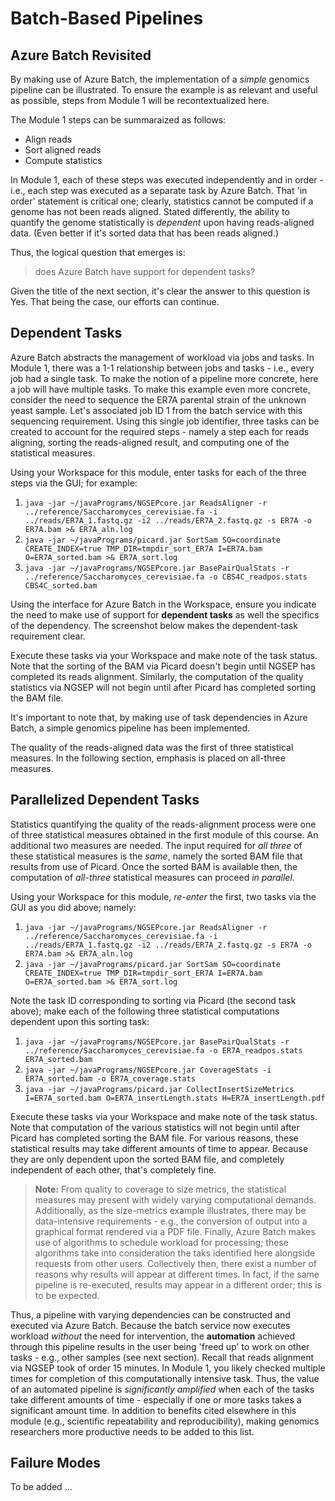 # Batch-Based Pipelines 

## Azure Batch Revisited 

By making use of Azure Batch, the implementation of a _simple_ genomics pipeline can be illustrated. To ensure the example is as relevant and useful as possible, steps from Module 1 will be recontextualized here. 

The Module 1 steps can be summaraized as follows:

- Align reads
- Sort aligned reads 
- Compute statistics 

In Module 1, each of these steps was executed independently and in order - i.e., each step was executed as a separate task by Azure Batch. That 'in order' statement is critical one; clearly, statistics cannot be computed if a genome has not been reads aligned. Stated differently, the ability to quantify the genome statistically is _dependent_ upon having reads-aligned data. (Even better if it's sorted data that has been reads aligned.) 

Thus, the logical question that emerges is: 

> does Azure Batch have support for dependent tasks? 

Given the title of the next section, it's clear the answer to this question is Yes. That being the case, our efforts can continue. 

## Dependent Tasks 

Azure Batch abstracts the management of workload via jobs and tasks. In Module 1, there was a 1-1 relationship between jobs and tasks - i.e., every job had a single task. To make the notion of a pipeline more concrete, here a job will have multiple tasks. To make this example even more concrete, consider the need to sequence the ER7A parental strain of the unknown yeast sample. Let's associated job ID 1 from the batch service with this sequencing requirement. Using this single job identifier, three tasks can be created to account for the required steps - namely a step each for reads aligning, sorting the reads-aligned result, and computing one of the statistical measures. 

Using your Workspace for this module, enter tasks for each of the three steps via the GUI; for example:

1. `java -jar ~/javaPrograms/NGSEPcore.jar ReadsAligner -r ../reference/Saccharomyces_cerevisiae.fa -i ../reads/ER7A_1.fastq.gz -i2 ../reads/ER7A_2.fastq.gz -s ER7A -o ER7A.bam >& ER7A_aln.log`
1. `java -jar ~/javaPrograms/picard.jar SortSam SO=coordinate CREATE_INDEX=true TMP_DIR=tmpdir_sort_ER7A I=ER7A.bam O=ER7A_sorted.bam >& ER7A_sort.log`
1. `java -jar ~/javaPrograms/NGSEPcore.jar BasePairQualStats -r ../reference/Saccharomyces_cerevisiae.fa -o CBS4C_readpos.stats CBS4C_sorted.bam`

Using the interface for Azure Batch in the Workspace, ensure you indicate the need to make use of support for **dependent tasks** as well the specifics of the dependency. The screenshot below makes the dependent-task requirement clear.

Execute these tasks via your Workspace and make note of the task status. Note that the sorting of the BAM via Picard doesn't begin until NGSEP has completed its reads alignment. Similarly, the computation of the quality statistics via NGSEP will not begin until after Picard has completed sorting the BAM file. 

It's important to note that, by making use of task dependencies in Azure Batch, a simple genomics pipeline has been implemented. 

The quality of the reads-aligned data was the first of three statistical measures. In the following section, emphasis is placed on all-three measures. 

<!--- screenshot req'd task status? --->

## Parallelized Dependent Tasks 

Statistics quantifying the quality of the reads-alignment process were one of three statistical measures obtained in the first module of this course. An additional two measures are needed. The input required for _all three_ of these statistical measures is the _same_, namely the sorted BAM file that results from use of Picard. Once the sorted BAM is available then, the computation of _all-three_ statistical measures can proceed _in parallel_.

Using your Workspace for this module, _re-enter_ the first, two tasks via the GUI as you did above; namely: 

1. `java -jar ~/javaPrograms/NGSEPcore.jar ReadsAligner -r ../reference/Saccharomyces_cerevisiae.fa -i ../reads/ER7A_1.fastq.gz -i2 ../reads/ER7A_2.fastq.gz -s ER7A -o ER7A.bam >& ER7A_aln.log`
1. `java -jar ~/javaPrograms/picard.jar SortSam SO=coordinate CREATE_INDEX=true TMP_DIR=tmpdir_sort_ER7A I=ER7A.bam O=ER7A_sorted.bam >& ER7A_sort.log`

Note the task ID corresponding to sorting via Picard (the second task above); make each of the following three statistical computations dependent upon this sorting task:

1. `java -jar ~/javaPrograms/NGSEPcore.jar BasePairQualStats -r ../reference/Saccharomyces_cerevisiae.fa -o ER7A_readpos.stats ER7A_sorted.bam`
1. `java -jar ~/javaPrograms/NGSEPcore.jar CoverageStats -i ER7A_sorted.bam -o ER7A_coverage.stats`
1. `java -jar ~/javaPrograms/picard.jar CollectInsertSizeMetrics I=ER7A_sorted.bam O=ER7A_insertLength.stats H=ER7A_insertLength.pdf`

Execute these tasks via your Workspace and make note of the task status. Note that computation of the various statistics will not begin until after Picard has completed sorting the BAM file. For various reasons, these statistical results may take different amounts of time to appear. Because they are only dependent upon the sorted BAM file, and completely independent of each other, that's completely fine. 

> **Note:**
> From quality to coverage to size metrics, the statistical measures may present with widely varying computational demands. Additionally, as the size-metrics example illustrates, there may be data-intensive requirements - e.g., the conversion of output into a graphical format rendered via a PDF file. Finally, Azure Batch makes use of algorithms to schedule workload for processing; these algorithms take into consideration the taks identified here alongside requests from other users. Collectively then, there exist a number of reasons why results will appear at different times. In fact, if the same pipeline is re-executed, results may appear in a different order; this is to be expected. 

Thus, a pipeline with varying dependencies can be constructed and executed via Azure Batch. Because the batch service now executes workload _without_ the need for intervention, the **automation** achieved through this pipeline results in the user being 'freed up' to work on other tasks - e.g., other samples (see next section). Recall that reads alignment via NGSEP took of order 15 minutes. In Module 1, you likely checked multiple times for completion of this computationally intensive task. Thus, the value of an automated pipeline is _significantly amplified_ when each of the tasks take different amounts of time - especially if one or more tasks takes a significant amount time. In addition to benefits cited elsewhere in this module (e.g., scientific repeatability and reproducibility), making genomics researchers more productive needs to be added to this list. 

## Failure Modes 

To be added ... 

<!--- workflow vs. pipeline  --->